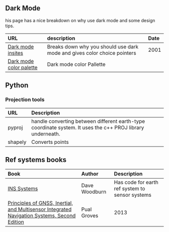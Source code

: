 
## Dark Mode

his page has a nice breakdown on why use dark mode and some design tips.

| URL                                                                                                            | description | Date |
|:---------------------------------------------------------------------------------------------------------------|  :--- |  :--- |  
| [Dark mode insites](https://www.habaneroconsulting.com/stories/insights/2021/accessibility-inspired-dark-mode) | Breaks down why you should use dark mode and gives color choice pointers | 2001 |
| [Dark mode color palette](https://hellogreg.org/accessible-dark-mode-color-palette/) |Dark mode color Pallette | |



## Python 

### Projection tools 

| URL     | Description |
|:--------|:---|
| pyproj  | handle converting between different earth-type coordinate system. It uses the c++ PROJ library underneath.|
| shapely | Converts points | 



## Ref systems books

| Book                                                                                                                                        | Author        | Description                                     |
|:--------------------------------------------------------------------------------------------------------------------------------------------|:--------------|:------------------------------------------------|
| [INS Systems](https://gitlab.com/gnc-program/ins-book/-/wikis/home)                                                                         | Dave Woodburn | Has code for earth ref system to sensor systems |  
| [Principles of GNSS, Inertial, and Multisensor Integrated Navigation Systems, Second Edition](https://ieeexplore.ieee.org/document/9101092) | Pual Groves   | 2013                                            |


